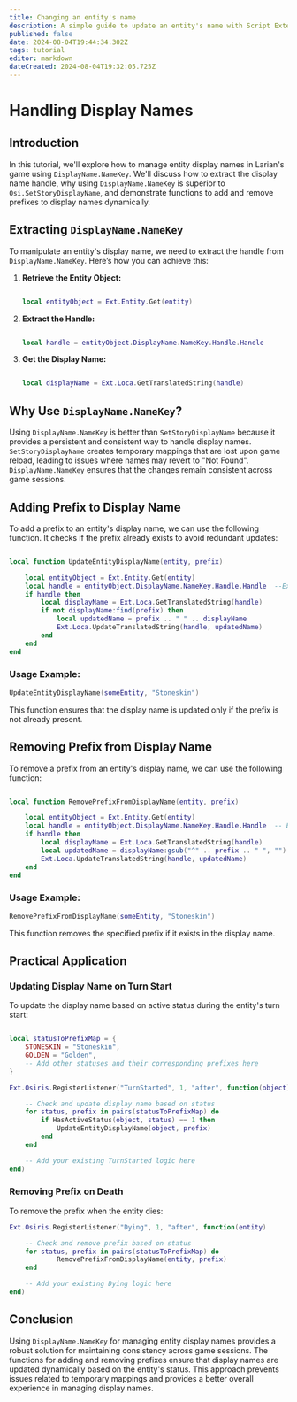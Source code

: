 ```yaml
---
title: Changing an entity's name
description: A simple guide to update an entity's name with Script Extender.
published: false
date: 2024-08-04T19:44:34.302Z
tags: tutorial
editor: markdown
dateCreated: 2024-08-04T19:32:05.725Z
---
```


Handling Display Names
==============================================

Introduction
------------

In this tutorial, we'll explore how to manage entity display names in Larian's game using `DisplayName.NameKey`. We'll discuss how to extract the display name handle, why using `DisplayName.NameKey` is superior to `Osi.SetStoryDisplayName`, and demonstrate functions to add and remove prefixes to display names dynamically.

Extracting `DisplayName.NameKey`
--------------------------------

To manipulate an entity's display name, we need to extract the handle from `DisplayName.NameKey`. Here’s how you can achieve this:

1.  **Retrieve the Entity Object:**
    
    ```lua
    
    local entityObject = Ext.Entity.Get(entity)
    ```
    
2.  **Extract the Handle:**
    
    ```lua
    
    local handle = entityObject.DisplayName.NameKey.Handle.Handle
    ```
    
3.  **Get the Display Name:**
    
    ```lua
    
    local displayName = Ext.Loca.GetTranslatedString(handle)
    ```
    

Why Use `DisplayName.NameKey`?
------------------------------

Using `DisplayName.NameKey` is better than `SetStoryDisplayName` because it provides a persistent and consistent way to handle display names. `SetStoryDisplayName` creates temporary mappings that are lost upon game reload, leading to issues where names may revert to "Not Found". `DisplayName.NameKey` ensures that the changes remain consistent across game sessions.

Adding Prefix to Display Name
-----------------------------

To add a prefix to an entity's display name, we can use the following function. It checks if the prefix already exists to avoid redundant updates:

```lua

local function UpdateEntityDisplayName(entity, prefix)

    local entityObject = Ext.Entity.Get(entity)
    local handle = entityObject.DisplayName.NameKey.Handle.Handle  --Extracting the handle
    if handle then
        local displayName = Ext.Loca.GetTranslatedString(handle)
        if not displayName:find(prefix) then
            local updatedName = prefix .. " " .. displayName
            Ext.Loca.UpdateTranslatedString(handle, updatedName)
        end
    end
end
```

### Usage Example:

```lua
UpdateEntityDisplayName(someEntity, "Stoneskin")
```

This function ensures that the display name is updated only if the prefix is not already present.

Removing Prefix from Display Name
---------------------------------

To remove a prefix from an entity's display name, we can use the following function:

```lua

local function RemovePrefixFromDisplayName(entity, prefix)

    local entityObject = Ext.Entity.Get(entity)
    local handle = entityObject.DisplayName.NameKey.Handle.Handle  -- Extracting the handle
    if handle then
        local displayName = Ext.Loca.GetTranslatedString(handle)
        local updatedName = displayName:gsub("^" .. prefix .. " ", "")
        Ext.Loca.UpdateTranslatedString(handle, updatedName)
    end
end
```

### Usage Example:

```lua
RemovePrefixFromDisplayName(someEntity, "Stoneskin")
```

This function removes the specified prefix if it exists in the display name.

Practical Application
---------------------

### Updating Display Name on Turn Start

To update the display name based on active status during the entity's turn start:

```lua

local statusToPrefixMap = {
    STONESKIN = "Stoneskin",
    GOLDEN = "Golden",
    -- Add other statuses and their corresponding prefixes here
}

Ext.Osiris.RegisterListener("TurnStarted", 1, "after", function(object)

    -- Check and update display name based on status
    for status, prefix in pairs(statusToPrefixMap) do
        if HasActiveStatus(object, status) == 1 then
            UpdateEntityDisplayName(object, prefix)
        end
    end

    -- Add your existing TurnStarted logic here
end)
```

### Removing Prefix on Death

To remove the prefix when the entity dies:

```lua
Ext.Osiris.RegisterListener("Dying", 1, "after", function(entity)

    -- Check and remove prefix based on status
    for status, prefix in pairs(statusToPrefixMap) do
    		RemovePrefixFromDisplayName(entity, prefix)
    end

    -- Add your existing Dying logic here
end)
```

Conclusion
----------

Using `DisplayName.NameKey` for managing entity display names provides a robust solution for maintaining consistency across game sessions. The functions for adding and removing prefixes ensure that display names are updated dynamically based on the entity's status. This approach prevents issues related to temporary mappings and provides a better overall experience in managing display names.